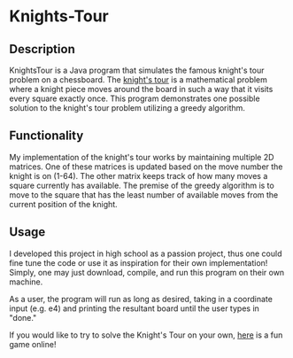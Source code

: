# Knights-Tour

## Description
KnightsTour is a Java program that simulates the famous knight's tour problem on a chessboard. The <a href="https://en.wikipedia.org/wiki/Knight%27s_tour" target="_blank">knight's tour</a>
is a mathematical problem where a knight piece moves around the board in such a way that it visits every square exactly once. This program demonstrates one possible solution to the knight's tour problem utilizing a greedy algorithm.

## Functionality
My implementation of the knight's tour works by maintaining multiple 2D matrices. One of these matrices is updated based on the move number the knight is on (1-64). The other matrix keeps track of how many moves a square currently has available. The premise of the greedy algorithm is to move to the square that has the least number of available moves from the current position of the knight.

## Usage
I developed this project in high school as a passion project, thus one could fine tune the code or use it as inspiration for their own implementation! Simply, one may just download, compile, and run this program on their own machine.

As a user, the program will run as long as desired, taking in a coordinate input (e.g. e4) and printing the resultant board until the user types in "done."

If you would like to try to solve the Knight's Tour on your own, <a href="https://www.maths-resources.com/knights/" target="_blank">here</a> is a fun game online!
